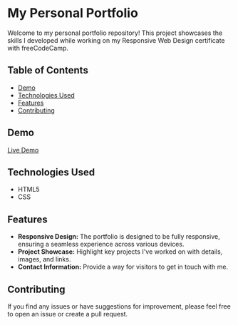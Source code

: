 # My Personal Portfolio

Welcome to my personal portfolio repository! This project showcases the skills I developed while working on my Responsive Web Design certificate with freeCodeCamp.

## Table of Contents
- [Demo](#demo)
- [Technologies Used](#technologies-used)
- [Features](#features)
- [Contributing](#contributing)

## Demo
[Live Demo](https://leggw.github.io/Personal-Portfolio/)

## Technologies Used
- HTML5
- CSS

## Features
- **Responsive Design:** The portfolio is designed to be fully responsive, ensuring a seamless experience across various devices.
- **Project Showcase:** Highlight key projects I've worked on with details, images, and links.
- **Contact Information:** Provide a way for visitors to get in touch with me.

## Contributing
If you find any issues or have suggestions for improvement, please feel free to open an issue or create a pull request.
